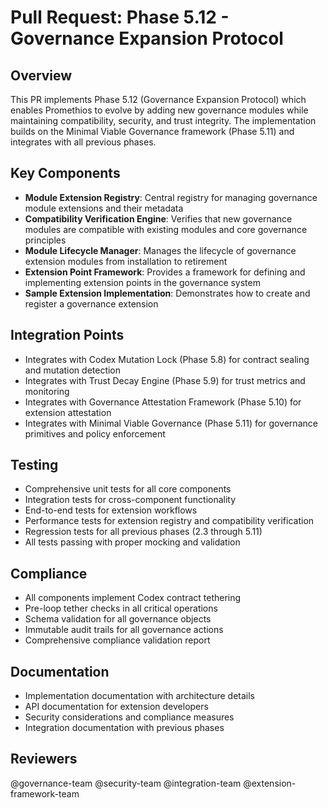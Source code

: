 # Pull Request: Phase 5.12 - Governance Expansion Protocol

## Overview
This PR implements Phase 5.12 (Governance Expansion Protocol) which enables Promethios to evolve by adding new governance modules while maintaining compatibility, security, and trust integrity. The implementation builds on the Minimal Viable Governance framework (Phase 5.11) and integrates with all previous phases.

## Key Components
- **Module Extension Registry**: Central registry for managing governance module extensions and their metadata
- **Compatibility Verification Engine**: Verifies that new governance modules are compatible with existing modules and core governance principles
- **Module Lifecycle Manager**: Manages the lifecycle of governance extension modules from installation to retirement
- **Extension Point Framework**: Provides a framework for defining and implementing extension points in the governance system
- **Sample Extension Implementation**: Demonstrates how to create and register a governance extension

## Integration Points
- Integrates with Codex Mutation Lock (Phase 5.8) for contract sealing and mutation detection
- Integrates with Trust Decay Engine (Phase 5.9) for trust metrics and monitoring
- Integrates with Governance Attestation Framework (Phase 5.10) for extension attestation
- Integrates with Minimal Viable Governance (Phase 5.11) for governance primitives and policy enforcement

## Testing
- Comprehensive unit tests for all core components
- Integration tests for cross-component functionality
- End-to-end tests for extension workflows
- Performance tests for extension registry and compatibility verification
- Regression tests for all previous phases (2.3 through 5.11)
- All tests passing with proper mocking and validation

## Compliance
- All components implement Codex contract tethering
- Pre-loop tether checks in all critical operations
- Schema validation for all governance objects
- Immutable audit trails for all governance actions
- Comprehensive compliance validation report

## Documentation
- Implementation documentation with architecture details
- API documentation for extension developers
- Security considerations and compliance measures
- Integration documentation with previous phases

## Reviewers
@governance-team @security-team @integration-team @extension-framework-team
